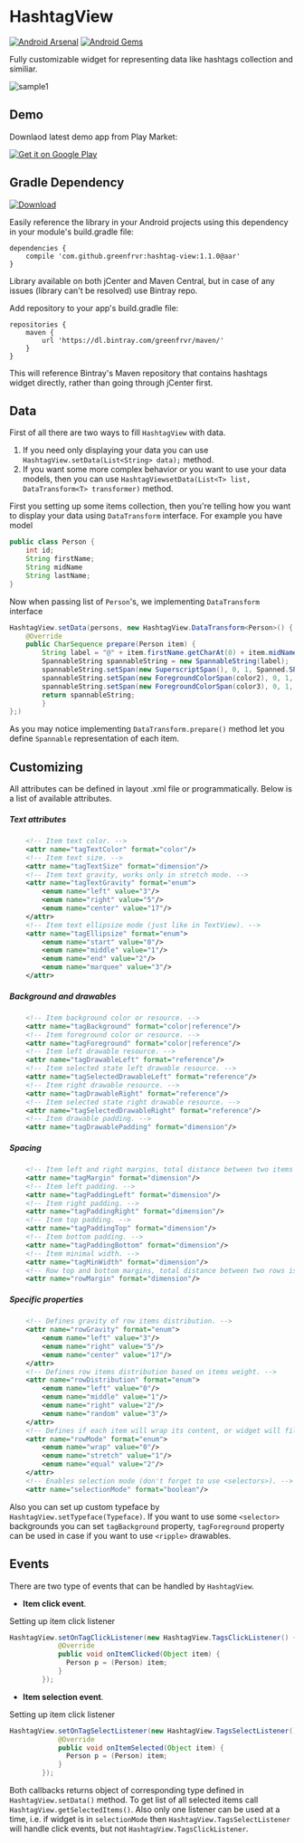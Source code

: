 # HashtagView

[![Android Arsenal](https://img.shields.io/badge/Android%20Arsenal-HashtagView-green.svg?style=flat)](https://android-arsenal.com/details/1/2447)
[![Android Gems](http://www.android-gems.com/badge/greenfrvr/hashtag-view.svg?branch=master)](http://www.android-gems.com/lib/greenfrvr/hashtag-view)

Fully customizable widget for representing data like hashtags collection and similiar.

![sample1](https://github.com/greenfrvr/hashtag-view/blob/master/screenshots/screen1.png)

## Demo
Downlaod latest demo app from Play Market:

<a href="https://play.google.com/store/apps/details?id=com.greenfrvr.hashtagview.sample">
  <img alt="Get it on Google Play"
       src="https://developer.android.com/images/brand/en_generic_rgb_wo_60.png" />
</a>

## Gradle Dependency
[ ![Download](https://api.bintray.com/packages/greenfrvr/maven/hashtag-view/images/download.svg) ](https://bintray.com/greenfrvr/maven/hashtag-view/_latestVersion)

Easily reference the library in your Android projects using this dependency in your module's build.gradle file:

```Gradle 
dependencies {
    compile 'com.github.greenfrvr:hashtag-view:1.1.0@aar'
}
```
Library available on both jCenter and Maven Central, but in case of any issues (library can't be resolved) use Bintray repo.

Add repository to your app's build.gradle file:

```Gradle
repositories {
    maven {
        url 'https://dl.bintray.com/greenfrvr/maven/'
    }
}
```
This will reference Bintray's Maven repository that contains hashtags widget directly, rather than going through jCenter first.

## Data

First of all there are two ways to fill `HashtagView` with data. 

1. If you need only displaying your data you can use `HashtagView.setData(List<String> data);` method.
2. If you want some more complex behavior or you want to use your data models, then you can use `HashtagViewsetData(List<T> list, DataTransform<T> transformer)` method.

First you setting up some items collection, then you're telling how you want to display your data using `DataTransform` interface.
For example you have model 

```java
public class Person {
    int id;
    String firstName;
    String midName
    String lastName;
}
```
Now when passing list of `Person`'s, we implementing `DataTransform` interface

```java
HashtagView.setData(persons, new HashtagView.DataTransform<Person>() {
    @Override
    public CharSequence prepare(Person item) {
        String label = "@" + item.firstName.getCharAt(0) + item.midName.getCharAt(0) + item.lastName;
        SpannableString spannableString = new SpannableString(label);
        spannableString.setSpan(new SuperscriptSpan(), 0, 1, Spanned.SPAN_EXCLUSIVE_EXCLUSIVE);
        spannableString.setSpan(new ForegroundColorSpan(color2), 0, 1, Spanned.SPAN_EXCLUSIVE_EXCLUSIVE);
        spannableString.setSpan(new ForegroundColorSpan(color3), 0, 1, Spanned.SPAN_EXCLUSIVE_EXCLUSIVE);
        return spannableString;
        }
};)
```
As you may notice implementing `DataTransform.prepare()` method let you define `Spannable` representation of each item.

## Customizing
All attributes can be defined in layout .xml file or programmatically. Below is a list of available attributes.

##### Text attributes
```xml
    <!-- Item text color. -->
    <attr name="tagTextColor" format="color"/>
    <!-- Item text size. -->
    <attr name="tagTextSize" format="dimension"/>
    <!-- Item text gravity, works only in stretch mode. -->
    <attr name="tagTextGravity" format="enum">
        <enum name="left" value="3"/>
        <enum name="right" value="5"/>
        <enum name="center" value="17"/>
    </attr>
    <!-- Item text ellipsize mode (just like in TextView). -->
    <attr name="tagEllipsize" format="enum">
        <enum name="start" value="0"/>
        <enum name="middle" value="1"/>
        <enum name="end" value="2"/>
        <enum name="marquee" value="3"/>
    </attr>
```
##### Background and drawables
```xml
    <!-- Item background color or resource. -->
    <attr name="tagBackground" format="color|reference"/>
    <!-- Item foreground color or resource. -->
    <attr name="tagForeground" format="color|reference"/>
    <!-- Item left drawable resource. -->
    <attr name="tagDrawableLeft" format="reference"/>
    <!-- Item selected state left drawable resource. -->
    <attr name="tagSelectedDrawableLeft" format="reference"/>
    <!-- Item right drawable resource. -->
    <attr name="tagDrawableRight" format="reference"/>
    <!-- Item selected state right drawable resource. -->
    <attr name="tagSelectedDrawableRight" format="reference"/>
    <!-- Item drawable padding. -->
    <attr name="tagDrawablePadding" format="dimension"/>
```
##### Spacing 
```xml
    <!-- Item left and right margins, total distance between two items in a row is be 2 * tagMergin. -->
    <attr name="tagMargin" format="dimension"/>
    <!-- Item left padding. -->
    <attr name="tagPaddingLeft" format="dimension"/>
    <!-- Item right padding. -->
    <attr name="tagPaddingRight" format="dimension"/>
    <!-- Item top padding. -->
    <attr name="tagPaddingTop" format="dimension"/>
    <!-- Item bottom padding. -->
    <attr name="tagPaddingBottom" format="dimension"/>
    <!-- Item minimal width. -->
    <attr name="tagMinWidth" format="dimension"/>
    <!-- Row top and bottom margins, total distance between two rows is 2 * rowMargin. -->
    <attr name="rowMargin" format="dimension"/>
```
##### Specific properties
```xml
    <!-- Defines gravity of row items distribution. -->
    <attr name="rowGravity" format="enum">
        <enum name="left" value="3"/>
        <enum name="right" value="5"/>
        <enum name="center" value="17"/>
    </attr>
    <!-- Defines row items distribution based on items weight. -->
    <attr name="rowDistribution" format="enum">
        <enum name="left" value="0"/>
        <enum name="middle" value="1"/>
        <enum name="right" value="2"/>
        <enum name="random" value="3"/>
    </attr>
    <!-- Defines if each item will wrap its content, or widget will fill all given width. -->
    <attr name="rowMode" format="enum">
        <enum name="wrap" value="0"/>
        <enum name="stretch" value="1"/>
        <enum name="equal" value="2"/>
    </attr>
    <!-- Enables selection mode (don't forget to use <selectors>). -->
    <attr name="selectionMode" format="boolean"/>
```
Also you can set up custom typeface by `HashtagView.setTypeface(Typeface)`.
If you want to use some `<selector>` backgrounds you can set `tagBackground` property, `tagForeground` property can be used in case if you want to use `<ripple>` drawables.

## Events
There are two type of events that can be handled by `HashtagView`.

- **Item click event**. 

Setting up item click listener 

```java
HashtagView.setOnTagClickListener(new HashtagView.TagsClickListener() {
            @Override
            public void onItemClicked(Object item) {
              Person p = (Person) item;
            }
        });
```
- **Item selection event**. 

Setting up item click listener 

```java
HashtagView.setOnTagSelectListener(new HashtagView.TagsSelectListener() {
            @Override
            public void onItemSelected(Object item) {
              Person p = (Person) item;
            }
        });
```
Both callbacks returns object of corresponding type defined in `HashtagView.setData()` method. To get list of all selected items call `HashtagView.getSelectedItems()`. Also only one listener can be used at a time, i.e. if widget is in `selectionMode`  then `HashtagView.TagsSelectListener` will handle click events, but not `HashtagView.TagsClickListener`.
        
